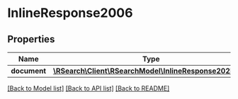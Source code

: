 # InlineResponse2006

## Properties
Name | Type | Description | Notes
------------ | ------------- | ------------- | -------------
**document** | [**\RSearch\Client\RSearchModel\InlineResponse202Index**](InlineResponse202Index.md) |  | [optional] 

[[Back to Model list]](../README.md#documentation-for-models) [[Back to API list]](../README.md#documentation-for-api-endpoints) [[Back to README]](../README.md)


